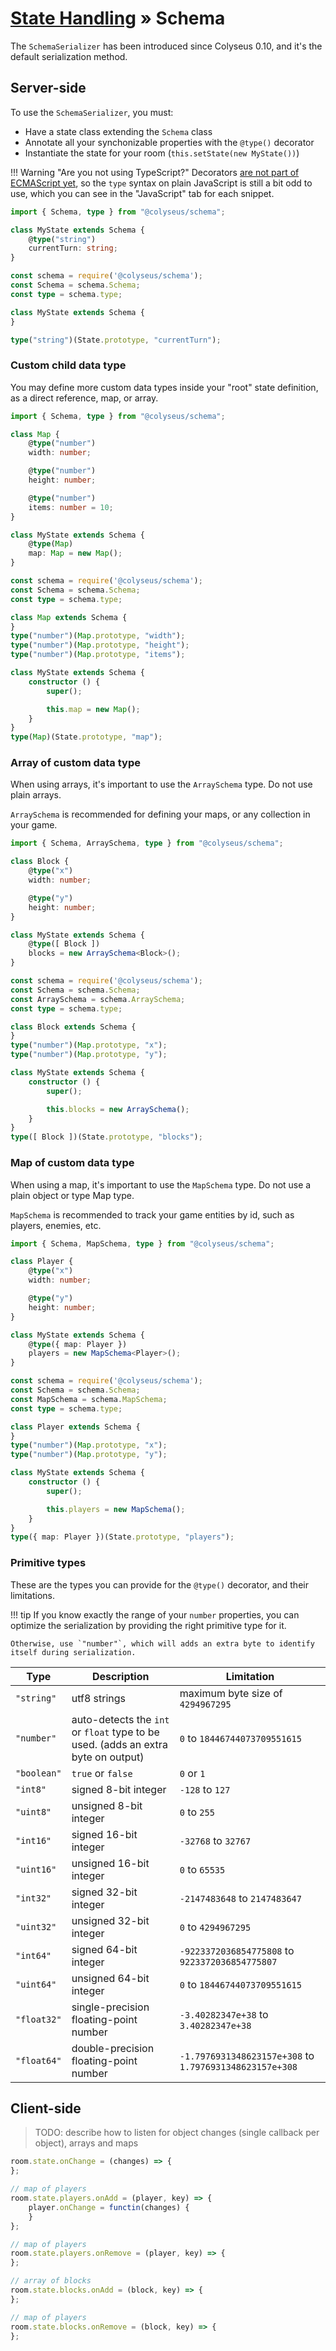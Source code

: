 # [State Handling](/state/overview) » Schema

The `SchemaSerializer` has been introduced since Colyseus 0.10, and it's the default serialization method.

## Server-side

To use the `SchemaSerializer`, you must:

- Have a state class extending the `Schema` class
- Annotate all your synchonizable properties with the `@type()` decorator
- Instantiate the state for your room (`this.setState(new MyState())`)

!!! Warning "Are you not using TypeScript?"
    Decorators [are not part of ECMAScript yet](https://github.com/tc39/proposal-decorators), so the `type` syntax on plain JavaScript is still a bit odd to use, which you can see in the "JavaScript" tab for each snippet.

```typescript fct_label="TypeScript"
import { Schema, type } from "@colyseus/schema";

class MyState extends Schema {
    @type("string")
    currentTurn: string;
}
```

```typescript fct_label="JavaScript"
const schema = require('@colyseus/schema');
const Schema = schema.Schema;
const type = schema.type;

class MyState extends Schema {
}

type("string")(State.prototype, "currentTurn");
```

### Custom child data type

You may define more custom data types inside your "root" state definition, as a direct reference, map, or array.

```typescript fct_label="TypeScript"
import { Schema, type } from "@colyseus/schema";

class Map {
    @type("number")
    width: number;

    @type("number")
    height: number;

    @type("number")
    items: number = 10;
}

class MyState extends Schema {
    @type(Map)
    map: Map = new Map();
}
```

```typescript fct_label="JavaScript"
const schema = require('@colyseus/schema');
const Schema = schema.Schema;
const type = schema.type;

class Map extends Schema {
}
type("number")(Map.prototype, "width");
type("number")(Map.prototype, "height");
type("number")(Map.prototype, "items");

class MyState extends Schema {
    constructor () {
        super();

        this.map = new Map();
    }
}
type(Map)(State.prototype, "map");
```

### Array of custom data type

When using arrays, it's important to use the `ArraySchema` type. Do not use plain arrays.

`ArraySchema` is recommended for defining your maps, or any collection in your game.

```typescript fct_label="TypeScript"
import { Schema, ArraySchema, type } from "@colyseus/schema";

class Block {
    @type("x")
    width: number;

    @type("y")
    height: number;
}

class MyState extends Schema {
    @type([ Block ])
    blocks = new ArraySchema<Block>();
}
```

```typescript fct_label="JavaScript"
const schema = require('@colyseus/schema');
const Schema = schema.Schema;
const ArraySchema = schema.ArraySchema;
const type = schema.type;

class Block extends Schema {
}
type("number")(Map.prototype, "x");
type("number")(Map.prototype, "y");

class MyState extends Schema {
    constructor () {
        super();

        this.blocks = new ArraySchema();
    }
}
type([ Block ])(State.prototype, "blocks");
```

### Map of custom data type

When using a map, it's important to use the `MapSchema` type. Do not use a plain object or type Map type.

`MapSchema` is recommended to track your game entities by id, such as players, enemies, etc.

```typescript fct_label="TypeScript"
import { Schema, MapSchema, type } from "@colyseus/schema";

class Player {
    @type("x")
    width: number;

    @type("y")
    height: number;
}

class MyState extends Schema {
    @type({ map: Player })
    players = new MapSchema<Player>();
}
```

```typescript fct_label="JavaScript"
const schema = require('@colyseus/schema');
const Schema = schema.Schema;
const MapSchema = schema.MapSchema;
const type = schema.type;

class Player extends Schema {
}
type("number")(Map.prototype, "x");
type("number")(Map.prototype, "y");

class MyState extends Schema {
    constructor () {
        super();

        this.players = new MapSchema();
    }
}
type({ map: Player })(State.prototype, "players");
```

### Primitive types

These are the types you can provide for the `@type()` decorator, and their limitations.

!!! tip
    If you know exactly the range of your `number` properties, you can optimize the serialization by providing the right primitive type for it.

    Otherwise, use `"number"`, which will adds an extra byte to identify itself during serialization.



| Type | Description | Limitation |
|------|-------------|------------|
| `"string"` | utf8 strings | maximum byte size of `4294967295` |
| `"number"` | auto-detects the `int` or `float` type to be used. (adds an extra byte on output) | `0` to `18446744073709551615` |
| `"boolean"` | `true` or `false` | `0` or `1` |
| `"int8"` | signed 8-bit integer | `-128` to `127` |
| `"uint8"` | unsigned 8-bit integer | `0` to `255` |
| `"int16"` | signed 16-bit integer | `-32768` to `32767` |
| `"uint16"` | unsigned 16-bit integer | `0` to `65535` |
| `"int32"` | signed 32-bit integer | `-2147483648` to `2147483647` |
| `"uint32"` | unsigned 32-bit integer | `0` to `4294967295` |
| `"int64"` | signed 64-bit integer | `-9223372036854775808` to `9223372036854775807` |
| `"uint64"` | unsigned 64-bit integer | `0` to `18446744073709551615` |
| `"float32"` | single-precision floating-point number | `-3.40282347e+38` to `3.40282347e+38`|
| `"float64"` | double-precision floating-point number | `-1.7976931348623157e+308` to `1.7976931348623157e+308` |

## Client-side

> TODO: describe how to listen for object changes (single callback per object), arrays and maps

```typescript
room.state.onChange = (changes) => {
};

// map of players
room.state.players.onAdd = (player, key) => {
    player.onChange = functin(changes) {
    }
};

// map of players
room.state.players.onRemove = (player, key) => {
};

// array of blocks
room.state.blocks.onAdd = (block, key) => {
};

// map of players
room.state.blocks.onRemove = (block, key) => {
};
```